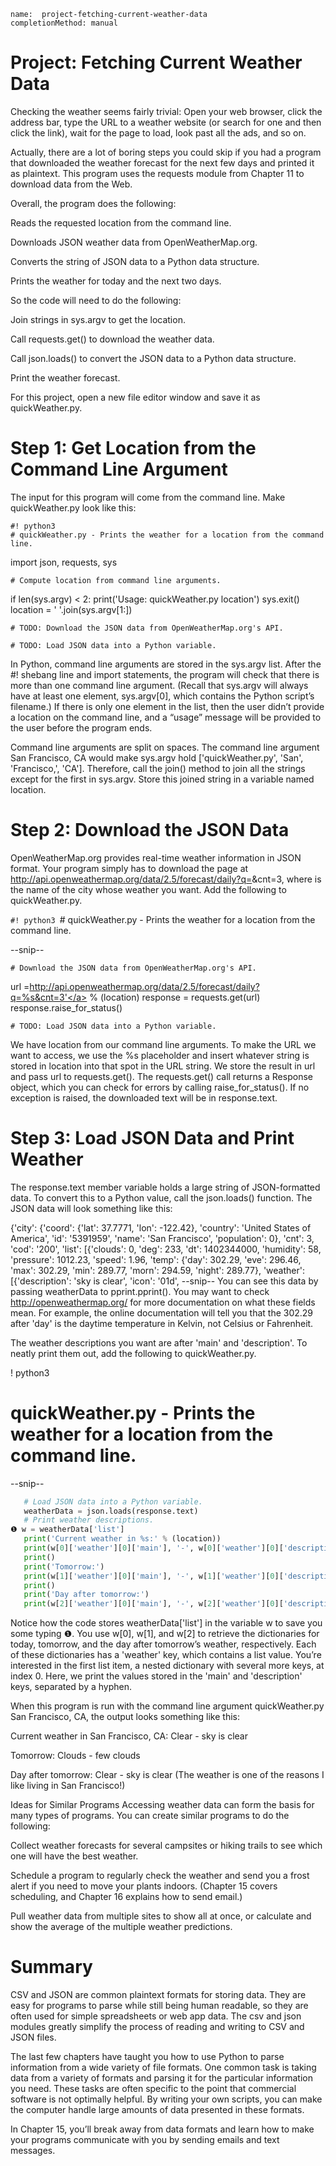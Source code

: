 ```ngMeta
name:  project-fetching-current-weather-data
completionMethod: manual
```
# Project: Fetching Current Weather Data
Checking the weather seems fairly trivial: Open your web browser, click the address bar, type the URL to a weather website (or search for one and then click the link), wait for the page to load, look past all the ads, and so on.

Actually, there are a lot of boring steps you could skip if you had a program that downloaded the weather forecast for the next few days and printed it as plaintext. This program uses the requests module from Chapter 11 to download data from the Web.

Overall, the program does the following:

Reads the requested location from the command line.

Downloads JSON weather data from OpenWeatherMap.org.

Converts the string of JSON data to a Python data structure.

Prints the weather for today and the next two days.

So the code will need to do the following:

Join strings in sys.argv to get the location.

Call requests.get() to download the weather data.

Call json.loads() to convert the JSON data to a Python data structure.

Print the weather forecast.

For this project, open a new file editor window and save it as quickWeather.py.

# Step 1: Get Location from the Command Line Argument
The input for this program will come from the command line. Make quickWeather.py look like this:


	#! python3
	# quickWeather.py - Prints the weather for a location from the command line.

import json, requests, sys

	# Compute location from command line arguments.
if len(sys.argv) < 2:
    print('Usage: quickWeather.py location')
    sys.exit()
location = ' '.join(sys.argv[1:])

	# TODO: Download the JSON data from OpenWeatherMap.org's API.

	# TODO: Load JSON data into a Python variable.
In Python, command line arguments are stored in the sys.argv list. After the #! shebang line and import statements, the program will check that there is more than one command line argument. (Recall that sys.argv will always have at least one element, sys.argv[0], which contains the Python script’s filename.) If there is only one element in the list, then the user didn’t provide a location on the command line, and a “usage” message will be provided to the user before the program ends.

Command line arguments are split on spaces. The command line argument San Francisco, CA would make sys.argv hold ['quickWeather.py', 'San', 'Francisco,', 'CA']. Therefore, call the join() method to join all the strings except for the first in sys.argv. Store this joined string in a variable named location.

# Step 2: Download the JSON Data
OpenWeatherMap.org provides real-time weather information in JSON format. Your program simply has to download the page at <span><a href="http://api.openweathermap.org/data/2.5/forecast/daily?q=">http://api.openweathermap.org/data/2.5/forecast/daily?q=</a></span><Location>&cnt=3, where <Location> is the name of the city whose weather you want. Add the following to quickWeather.py.


`#! python3
`# quickWeather.py - Prints the weather for a location from the command line.

--snip--

	# Download the JSON data from OpenWeatherMap.org's API.

url =<span><a href="http://api.openweathermap.org/data/2.5/forecast/daily?q=%s&cnt=3'">http://api.openweathermap.org/data/2.5/forecast/daily?q=%s&cnt=3'</a></span> % (location)
response = requests.get(url)
response.raise_for_status()

	# TODO: Load JSON data into a Python variable.
We have location from our command line arguments. To make the URL we want to access, we use the %s placeholder and insert whatever string is stored in location into that spot in the URL string. We store the result in url and pass url to requests.get(). The requests.get() call returns a Response object, which you can check for errors by calling raise_for_status(). If no exception is raised, the downloaded text will be in response.text.

# Step 3: Load JSON Data and Print Weather
The response.text member variable holds a large string of JSON-formatted data. To convert this to a Python value, call the json.loads() function. The JSON data will look something like this:


{'city': {'coord': {'lat': 37.7771, 'lon': -122.42},
          'country': 'United States of America',
          'id': '5391959',
          'name': 'San Francisco',
          'population': 0},
'cnt': 3,
'cod': '200',
'list': [{'clouds': 0,
          'deg': 233,
          'dt': 1402344000,
          'humidity': 58,
          'pressure': 1012.23,
          'speed': 1.96,
          'temp': {'day': 302.29,
                   'eve': 296.46,
                   'max': 302.29,
                   'min': 289.77,
                   'morn': 294.59,
                   'night': 289.77},
          'weather': [{'description': 'sky is clear',
                       'icon': '01d',
--snip--
You can see this data by passing weatherData to pprint.pprint(). You may want to check <span><a href="http://openweathermap.org/">http://openweathermap.org/</a></span> for more documentation on what these fields mean. For example, the online documentation will tell you that the 302.29 after 'day' is the daytime temperature in Kelvin, not Celsius or Fahrenheit.

The weather descriptions you want are after 'main' and 'description'. To neatly print them out, add the following to quickWeather.py.


   ! python3
   # quickWeather.py - Prints the weather for a location from the command line.

   --snip--
```python
   # Load JSON data into a Python variable.
   weatherData = json.loads(response.text)
   # Print weather descriptions.
❶ w = weatherData['list']
   print('Current weather in %s:' % (location))
   print(w[0]['weather'][0]['main'], '-', w[0]['weather'][0]['description'])
   print()
   print('Tomorrow:')
   print(w[1]['weather'][0]['main'], '-', w[1]['weather'][0]['description'])
   print()
   print('Day after tomorrow:')
   print(w[2]['weather'][0]['main'], '-', w[2]['weather'][0]['description'])
```
Notice how the code stores weatherData['list'] in the variable w to save you some typing ❶. You use w[0], w[1], and w[2] to retrieve the dictionaries for today, tomorrow, and the day after tomorrow’s weather, respectively. Each of these dictionaries has a 'weather' key, which contains a list value. You’re interested in the first list item, a nested dictionary with several more keys, at index 0. Here, we print the values stored in the 'main' and 'description' keys, separated by a hyphen.

When this program is run with the command line argument quickWeather.py San Francisco, CA, the output looks something like this:


Current weather in San Francisco, CA:
Clear - sky is clear

Tomorrow:
Clouds - few clouds

Day after tomorrow:
Clear - sky is clear
(The weather is one of the reasons I like living in San Francisco!)

Ideas for Similar Programs
Accessing weather data can form the basis for many types of programs. You can create similar programs to do the following:

Collect weather forecasts for several campsites or hiking trails to see which one will have the best weather.

Schedule a program to regularly check the weather and send you a frost alert if you need to move your plants indoors. (Chapter 15 covers scheduling, and Chapter 16 explains how to send email.)

Pull weather data from multiple sites to show all at once, or calculate and show the average of the multiple weather predictions.

# Summary
CSV and JSON are common plaintext formats for storing data. They are easy for programs to parse while still being human readable, so they are often used for simple spreadsheets or web app data. The csv and json modules greatly simplify the process of reading and writing to CSV and JSON files.

The last few chapters have taught you how to use Python to parse information from a wide variety of file formats. One common task is taking data from a variety of formats and parsing it for the particular information you need. These tasks are often specific to the point that commercial software is not optimally helpful. By writing your own scripts, you can make the computer handle large amounts of data presented in these formats.

In Chapter 15, you’ll break away from data formats and learn how to make your programs communicate with you by sending emails and text messages.